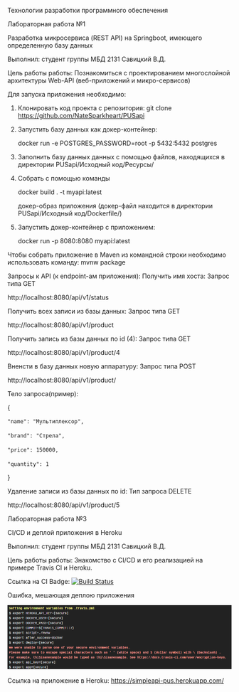 Технологии разработки программного обеспечения

Лабораторная работа №1

Разработка микросервиса (REST API) на Springboot, имеющего определенную базу данных 

Выполнил: студент группы МБД 2131 Савицкий В.Д.

Цель работы работы: Познакомиться с проектированием многослойной архитектуры Web-API (веб-приложений и микро-сервисов)

Для запуска приложения необходимо:

1. Клонировать код проекта с репозитория:  git clone https://github.com/NateSparkheart/PUSapi
2. Запустить базу данных как докер-контейнер: 

   docker run -e POSTGRES_PASSWORD=root -p 5432:5432 postgres
3. Заполнить базу данных данных с помощью файлов, находящихся в директории PUSapi/Исходный код/Ресурсы/
4. Собрать с помощью команды 

   docker build . -t myapi:latest 
   
   докер-образ приложения (докер-файл находится в директории PUSapi/Исходный код/Dockerfile/)
5. Запустить докер-контейнер с приложением: 

   docker run -p 8080:8080 myapi:latest

Чтобы собрать приложение в Maven из командной строки необходимо использовать команду:
   mvnw package

Запросы к API (к endpoint-ам приложения):
Получить имя хоста:
Запрос типа GET 

http://localhost:8080/api/v1/status

Получить всех записи из базы данных:
Запрос типа GET

http://localhost:8080/api/v1/product

Получить запись из базы данных по id (4):
Запрос типа GET

http://localhost:8080/api/v1/product/4

Вненсти в базу данных новую аппаратуру:
Запрос типа POST 

http://localhost:8080/api/v1/product/

Тело запроса(пример):

{

	"name": "Мультиплексор",
	
	"brand": "Стрела",
	
	"price": 150000,
	
	"quantity": 1	
}

Удаление записи из базы данных по id:
Тип запроса DELETE 

http://localhost:8080/api/v1/product/5

Лабораторная работа №3

CI/CD и деплой приложения в Heroku

Выполнил: студент группы МБД 2131 Савицкий В.Д.

Цель работы работы: Знакомство с CI/CD и его реализацией на примере Travis CI и Heroku.

Ссылка на CI Badge: 
[![Build Status](https://app.travis-ci.com/NateSparkheart/simpleapi.svg?branch=master)](https://app.travis-ci.com/NateSparkheart/simpleapi)

Ошибка, мешающая деплою приложения

![alt text](https://github.com/NateSparkheart/simpleapi/blob/master/%D0%9E%D1%88%D0%B8%D0%B1%D0%BA%D0%B0,%20%D0%BC%D0%B5%D1%88%D0%B0%D1%8E%D1%89%D0%B0%D1%8F%20%D0%B4%D0%B5%D0%BF%D0%BB%D0%BE%D1%8E.png?raw=true)

Cсылка на приложение в Heroku: https://simpleapi-pus.herokuapp.com/
